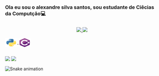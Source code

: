 
### Ola eu sou o alexandre silva santos, sou estudante de Ciêcias da Computção</div>💻

##

<div align="center">
 <a href="https://github.com/alexandreSantos2">
 <img height="180em" src="https://github-readme-stats.vercel.app/api?username=alexandreSantos2&show_icons=true&theme=dracula&include_all_commits=true&count_private=true"/>
 <img height="180em" src="https://github-readme-stats.vercel.app/api/top-langs/?username=alexandreSantos2&layout=compact&langs_count=7&theme=dracula"/>
</div>  
   
</div>
<div style="display: inline_block"><br>
  <img align="center" alt="Rafa-Python" height="30" width="40" src="https://raw.githubusercontent.com/devicons/devicon/master/icons/python/python-original.svg">
  <img align="center" alt="Rafa-Csharp" height="30" width="40" src="https://raw.githubusercontent.com/devicons/devicon/master/icons/csharp/csharp-original.svg">
</div>

##

<div> 
  <a href = "mailto:alexandre.ssantos736@gmail.com"><img src="https://img.shields.io/badge/-Gmail-%23333?style=for-the-badge&logo=gmail&logoColor=white" target="_blank"></a>
  <a href="https://www.linkedin.com/in/alexandre-silva-santos-1670161aa" target="_blank"><img src="https://img.shields.io/badge/-LinkedIn-%230077B5?style=for-the-badge&logo=linkedin&logoColor=white" target="_blank"></a> 
 
  ![Snake animation](https://github.com/alexandreSantos2/alexandreSantos2/blob/output/github-contribution-grid-snake.svg)
 
</div>
